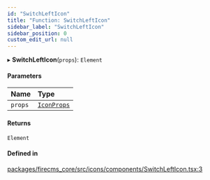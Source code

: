 ```yaml
---
id: "SwitchLeftIcon"
title: "Function: SwitchLeftIcon"
sidebar_label: "SwitchLeftIcon"
sidebar_position: 0
custom_edit_url: null
---
```


▸ **SwitchLeftIcon**(`props`): `Element`

#### Parameters

| Name | Type |
| :------ | :------ |
| `props` | [`IconProps`](../types/IconProps.md) |

#### Returns

`Element`

#### Defined in

[packages/firecms_core/src/icons/components/SwitchLeftIcon.tsx:3](https://github.com/FireCMSco/firecms/blob/d45f3739/packages/firecms_core/src/icons/components/SwitchLeftIcon.tsx#L3)
